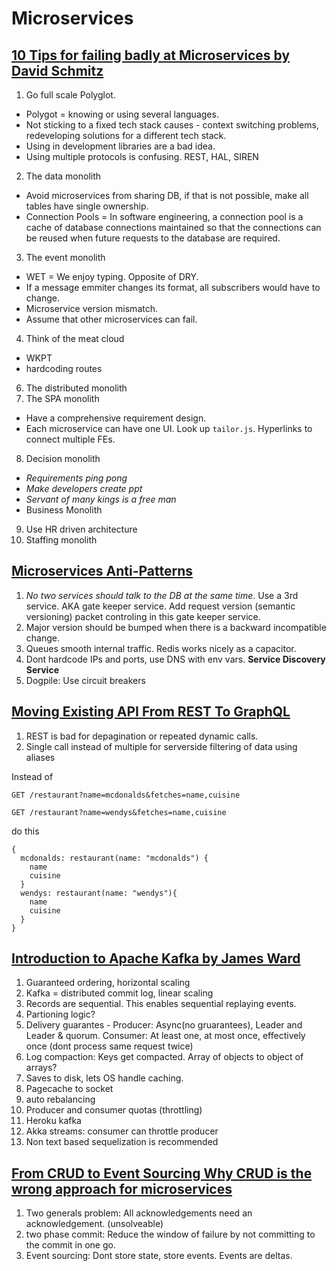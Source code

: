 # Microservices

## [10 Tips for failing badly at Microservices by David Schmitz](https://www.youtube.com/watch?v=X0tjziAQfNQ)

1. Go full scale Polyglot. 
* Polygot = knowing or using several languages.
* Not sticking to a fixed tech stack causes - context switching problems, redeveloping solutions for a different tech stack.
* Using in development libraries are a bad idea.
* Using multiple protocols is confusing. REST, HAL, SIREN
2. The data monolith
* Avoid microservices from sharing DB, if that is not possible, make all tables have single ownership.
* Connection Pools = In software engineering, a connection pool is a cache of database connections maintained so that the connections can be reused when future requests to the database are required. 
3. The event monolith
* WET = We enjoy typing. Opposite of DRY.
* If a message emmiter changes its format, all subscribers would have to change.
* Microservice version mismatch.
* Assume that other microservices can fail.
4. Think of the meat cloud
* WKPT
* hardcoding routes
6. The distributed monolith 
7. The SPA monolith
* Have a comprehensive requirement design.
* Each microservice can have one UI. Look up `tailor.js`. Hyperlinks to connect multiple FEs.
8. Decision monolith
* *Requirements ping pong*
* *Make developers create ppt*
* *Servant of many kings is a free man*
* Business Monolith
9. Use HR driven architecture
10. Staffing monolith

## [Microservices Anti-Patterns](https://www.youtube.com/watch?v=I56HzTKvZKc)

1. *No two services should talk to the DB at the same time*. Use a 3rd service. AKA gate keeper service. Add request version (semantic versioning) packet controling in this gate keeper service. 
2. Major version should be bumped when there is a backward incompatible change.
3. Queues smooth internal traffic. Redis works nicely as a capacitor.
4. Dont hardcode IPs and ports, use DNS with env vars. **Service Discovery Service**
5. Dogpile: Use circuit breakers

## [Moving Existing API From REST To GraphQL](https://www.youtube.com/watch?v=broQmxQAMjM)

1. REST is bad for depagination or repeated dynamic calls.
2. Single call instead of multiple for serverside filtering of data using aliases

Instead of 

```
GET /restaurant?name=mcdonalds&fetches=name,cuisine

GET /restaurant?name=wendys&fetches=name,cuisine
```

do this

```
{
  mcdonalds: restaurant(name: "mcdonalds") {
    name
    cuisine
  }
  wendys: restaurant(name: "wendys"){
    name
    cuisine
  }
}
```

## [Introduction to Apache Kafka by James Ward](https://www.youtube.com/watch?v=UEg40Te8pnE)

1. Guaranteed ordering, horizontal scaling
2. Kafka = distributed commit log, linear scaling
3. Records are sequential. This enables sequential replaying events. 
4. Partioning logic?
5. Delivery guarantes - Producer: Async(no gruarantees), Leader and Leader & quorum. Consumer: At least one, at most once, effectively once (dont process same request twice)
6. Log compaction: Keys get compacted. Array of objects to object of arrays?
7. Saves to disk, lets OS handle caching.
8. Pagecache to socket
9. auto rebalancing
10. Producer and consumer quotas (throttling)
11. Heroku kafka
12. Akka streams: consumer can throttle producer
13. Non text based sequelization is recommended

## [From CRUD to Event Sourcing Why CRUD is the wrong approach for microservices](https://www.youtube.com/watch?v=holjbuSbv3k)

1. Two generals problem: All acknowledgements need an acknowledgement. (unsolveable)
2. two phase commit: Reduce the window of failure by not committing to the commit in one go.
3. Event sourcing: Dont store state, store events. Events are deltas.
